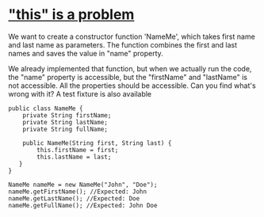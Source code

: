 # ["this" is a problem][1]

We want to create a constructor function 'NameMe', which takes first name and last name as parameters. The function combines the first and last names and saves the value in \"name\" property.

We already implemented that function, but when we actually run the code, the \"name\" property is accessible, but the \"firstName\" and \"lastName\" is not accessible. All the properties should be accessible. Can you find what's wrong with it?
A test fixture is also available

```
public class NameMe {
    private String firstName;
    private String lastName;
    private String fullName;

    public NameMe(String first, String last) {
        this.firstName = first;
        this.lastName = last;
   }
}

NameMe nameMe = new NameMe("John", "Doe");
nameMe.getFirstName(); //Expected: John
nameMe.getLastName(); //Expected: Doe
nameMe.getFullName(); //Expected: John Doe
```

[1]: https://www.codewars.com/kata/this-is-a-problem
[2]: https://www.codewars.com/kata/547c71fdc5b2b38db1000098